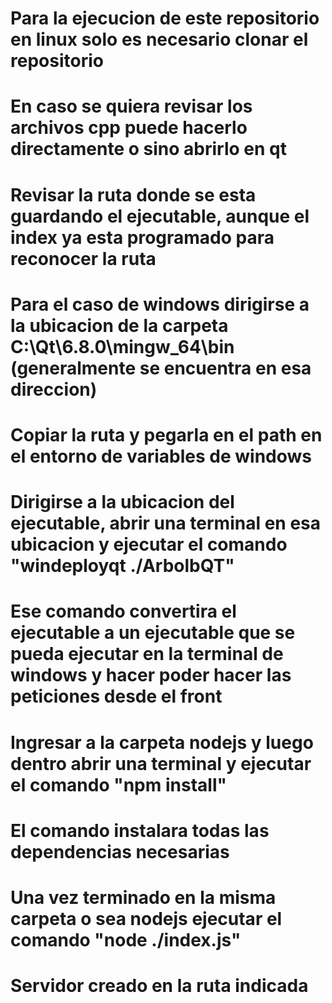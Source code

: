 # Para la ejecucion de este repositorio en linux solo es necesario clonar el repositorio
# En caso se quiera revisar los archivos cpp puede hacerlo directamente o sino abrirlo en qt
# Revisar la ruta donde se esta guardando el ejecutable, aunque el index ya esta programado para reconocer la ruta
# Para el caso de windows dirigirse a la ubicacion de la carpeta C:\Qt\6.8.0\mingw_64\bin (generalmente se encuentra en esa direccion)
# Copiar la ruta y pegarla en el path en el entorno de variables de windows
# Dirigirse a la ubicacion del ejecutable, abrir una terminal en esa ubicacion y ejecutar el comando "windeployqt ./ArbolbQT"
# Ese comando convertira el ejecutable a un ejecutable que se pueda ejecutar en la terminal de windows y hacer poder hacer las peticiones desde el front
# Ingresar a la carpeta nodejs y luego dentro abrir una terminal y ejecutar el comando "npm install"
# El comando instalara todas las dependencias necesarias
# Una vez terminado en la misma carpeta o sea nodejs ejecutar el comando "node ./index.js"
# Servidor creado en la ruta indicada

